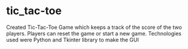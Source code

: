 # tic_tac-toe
Created Tic-Tac-Toe Game which keeps a track of the score of the two players. Players can reset the game or start a new game. Technologies used were Python and Tkinter library to make the GUI
